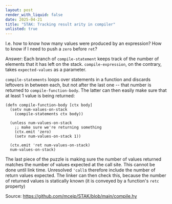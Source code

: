 ```yaml
---
layout: post
render_with_liquid: false
date: 2025-04-21
title: "STAK: Tracking result arity in compiler"
unlisted: true
---
```


I.e. how to know how many values were produced by an expression? How to
know if I need to push a `zero` before `ret`?

Answer: Each branch of `compile-statement` keeps track of the number of
elements that it has left on the stack. `compile-expression`, on the
contrary, takes `expected-values` as a parameter.

`compile-statements` loops over statements in a function and discards
leftovers in between each, but not after the last one -- that number is
returned to `compile-function-body`. The latter can then easily make
sure that at least 1 value is being returned:

``` hy
(defn compile-function-body [ctx body]
  (setv num-values-on-stack
    (compile-statements ctx body))

  (unless num-values-on-stack
    ;; make sure we're returning something
    (ctx.emit 'zero)
    (setv num-values-on-stack 1))

  (ctx.emit 'ret num-values-on-stack)
  num-values-on-stack)
```

The last piece of the puzzle is making sure the number of values
returned matches the number of values expected at the call site. This
cannot be done until link time. Unresolved `'call`s therefore include
the number of return values expected. The linker can then check this,
because the number of returned values is statically known (it is
conveyed by a function's `retc` property)

Source: <https://github.com/mcejp/STAK/blob/main/compile.hy>
